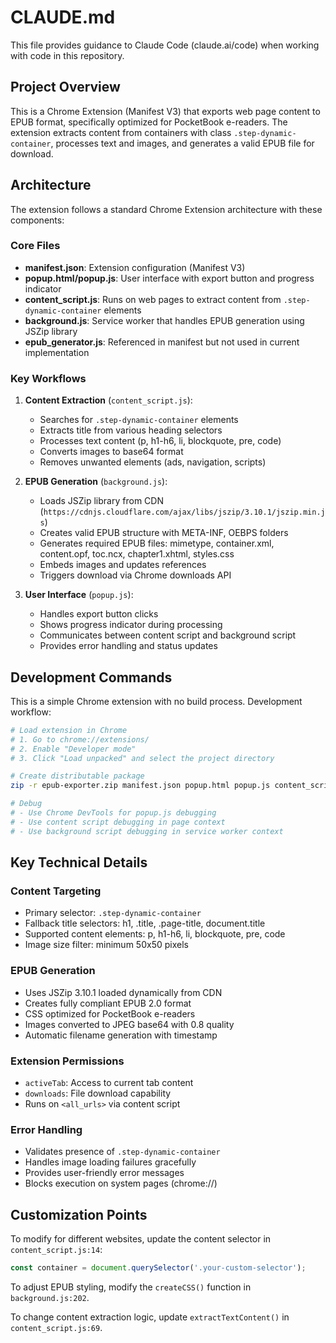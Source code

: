 # CLAUDE.md

This file provides guidance to Claude Code (claude.ai/code) when working with code in this repository.

## Project Overview

This is a Chrome Extension (Manifest V3) that exports web page content to EPUB format, specifically optimized for PocketBook e-readers. The extension extracts content from containers with class `.step-dynamic-container`, processes text and images, and generates a valid EPUB file for download.

## Architecture

The extension follows a standard Chrome Extension architecture with these components:

### Core Files
- **manifest.json**: Extension configuration (Manifest V3)
- **popup.html/popup.js**: User interface with export button and progress indicator
- **content_script.js**: Runs on web pages to extract content from `.step-dynamic-container` elements
- **background.js**: Service worker that handles EPUB generation using JSZip library
- **epub_generator.js**: Referenced in manifest but not used in current implementation

### Key Workflows

1. **Content Extraction** (`content_script.js`):
   - Searches for `.step-dynamic-container` elements
   - Extracts title from various heading selectors
   - Processes text content (p, h1-h6, li, blockquote, pre, code)
   - Converts images to base64 format
   - Removes unwanted elements (ads, navigation, scripts)

2. **EPUB Generation** (`background.js`):
   - Loads JSZip library from CDN (`https://cdnjs.cloudflare.com/ajax/libs/jszip/3.10.1/jszip.min.js`)
   - Creates valid EPUB structure with META-INF, OEBPS folders
   - Generates required EPUB files: mimetype, container.xml, content.opf, toc.ncx, chapter1.xhtml, styles.css
   - Embeds images and updates references
   - Triggers download via Chrome downloads API

3. **User Interface** (`popup.js`):
   - Handles export button clicks
   - Shows progress indicator during processing
   - Communicates between content script and background script
   - Provides error handling and status updates

## Development Commands

This is a simple Chrome extension with no build process. Development workflow:

```bash
# Load extension in Chrome
# 1. Go to chrome://extensions/
# 2. Enable "Developer mode"
# 3. Click "Load unpacked" and select the project directory

# Create distributable package
zip -r epub-exporter.zip manifest.json popup.html popup.js content_script.js background.js epub_generator.js

# Debug
# - Use Chrome DevTools for popup.js debugging
# - Use content script debugging in page context
# - Use background script debugging in service worker context
```

## Key Technical Details

### Content Targeting
- Primary selector: `.step-dynamic-container`
- Fallback title selectors: h1, .title, .page-title, document.title
- Supported content elements: p, h1-h6, li, blockquote, pre, code
- Image size filter: minimum 50x50 pixels

### EPUB Generation
- Uses JSZip 3.10.1 loaded dynamically from CDN
- Creates fully compliant EPUB 2.0 format
- CSS optimized for PocketBook e-readers
- Images converted to JPEG base64 with 0.8 quality
- Automatic filename generation with timestamp

### Extension Permissions
- `activeTab`: Access to current tab content
- `downloads`: File download capability
- Runs on `<all_urls>` via content script

### Error Handling
- Validates presence of `.step-dynamic-container`
- Handles image loading failures gracefully
- Provides user-friendly error messages
- Blocks execution on system pages (chrome://)

## Customization Points

To modify for different websites, update the content selector in `content_script.js:14`:
```javascript
const container = document.querySelector('.your-custom-selector');
```

To adjust EPUB styling, modify the `createCSS()` function in `background.js:202`.

To change content extraction logic, update `extractTextContent()` in `content_script.js:69`.